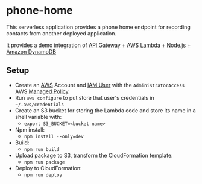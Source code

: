 # phone-home

This serverless application provides a phone home endpoint for recording contacts from another deployed application.

It provides a demo integration of [API Gateway](https://aws.amazon.com/api-gateway/) + [AWS Lambda](https://aws.amazon.com/lambda) + [Node.js](https://nodejs.org/) + [Amazon DynamoDB](https://aws.amazon.com/dynamodb/)

## Setup
* Create an [AWS](https://aws.amazon.com/) Account and [IAM User](https://aws.amazon.com/iam/) with the `AdministratorAccess` AWS [Managed Policy](http://docs.aws.amazon.com/IAM/latest/UserGuide/access_policies_managed-vs-inline.html)
* Run `aws configure` to put store that user's credentials in `~/.aws/credentials`
* Create an S3 bucket for storing the Lambda code and store its name in a shell variable with:
  * `export S3_BUCKET=<bucket name>`
* Npm install:
  * `npm install --only=dev`
* Build:
  * `npm run build`
* Upload package to S3, transform the CloudFormation template:
  * `npm run package`
* Deploy to CloudFormation:
  * `npm run deploy`

